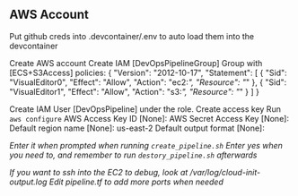 ## AWS Account

Put github creds into .devcontainer/.env to auto load them into the devcontainer

Create AWS account
Create IAM [DevOpsPipelineGroup] Group with [ECS+S3Access] policies:
{
    "Version": "2012-10-17",
    "Statement": [
        {
            "Sid": "VisualEditor0",
            "Effect": "Allow",
            "Action": "ec2:*",
            "Resource": "*"
        },
        {
            "Sid": "VisualEditor1",
            "Effect": "Allow",
            "Action": "s3:*",
            "Resource": "*"
        }
    ]
}

Create IAM User [DevOpsPipeline] under the role.
Create access key
    Run `aws configure`
    AWS Access Key ID [None]: <Your key ID>
    AWS Secret Access Key [None]: <Your Key>
    Default region name [None]: us-east-2
    Default output format [None]: <I left it empty>

Enter it when prompted when running `create_pipeline.sh`
Enter yes when you need to, and remember to run `destory_pipeline.sh` afterwards

If you want to ssh into the EC2 to debug, look at /var/log/cloud-init-output.log
Edit pipeline.tf to add more ports when needed



